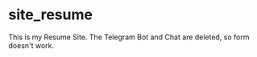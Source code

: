 # site_resume

This is my Resume Site. The Telegram Bot and Chat are deleted, so form doesn't work.
